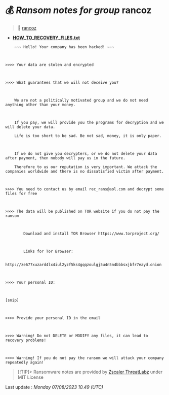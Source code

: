 # 💰 _Ransom notes for group_ rancoz
> 🔗 [rancoz](group/rancoz)
* **[HOW_TO_RECOVERY_FILES.txt](https://ransomware.live/ransomware_notes/rancoz/HOW_TO_RECOVERY_FILES.txt)**

```
	~~~ Hello! Your company has been hacked! ~~~

	

>>>> Your data are stolen and encrypted



>>>> What guarantees that we will not deceive you? 



	We are not a politically motivated group and we do not need anything other than your money. 

    

	If you pay, we will provide you the programs for decryption and we will delete your data. 

	Life is too short to be sad. Be not sad, money, it is only paper.

    

	If we do not give you decrypters, or we do not delete your data after payment, then nobody will pay us in the future. 

	Therefore to us our reputation is very important. We attack the companies worldwide and there is no dissatisfied victim after payment.



>>>> You need to contact us by email rec_rans@aol.com and decrypt some files for free



>>>> The data will be published on TOR website if you do not pay the ransom

		

		Download and install TOR Browser https://www.torproject.org/

		

		Links for Tor Browser:

		http://ze677xuzard4lx4iul2yzf5ks4gqqzoulgj5u4n5n4bbbsxjbfr7eayd.onion

		

>>>> Your personal ID:



[snip]



>>>> Provide your personal ID in the email



>>>> Warning! Do not DELETE or MODIFY any files, it can lead to recovery problems!



>>>> Warning! If you do not pay the ransom we will attack your company repeatedly again!

```


> [!TIP]> Ransomware notes are provided by [Zscaler ThreatLabz](https://github.com/threatlabz/ransomware_notes) under MIT License
> 




Last update : _Monday 07/08/2023 10.49 (UTC)_

